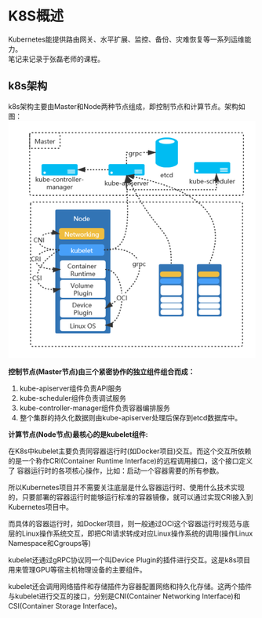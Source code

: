 # K8S概述

Kubernetes能提供路由网关、水平扩展、监控、备份、灾难恢复等一系列运维能力。  
笔记来记录于张磊老师的课程。  

## k8s架构

k8s架构主要由Master和Node两种节点组成，即控制节点和计算节点。架构如图：
![k8s架构图](/imgs/k8s/k8s-architecture.png)

**控制节点(Master节点)由三个紧密协作的独立组件组合而成：**

1. kube-apiserver组件负责API服务
2. kube-scheduler组件负责调试服务
3. kube-controller-manager组件负责容器编排服务
4. 整个集群的持久化数据则由kube-apiserver处理后保存到etcd数据库中。

**计算节点(Node节点)最核心的是kubelet组件:**

在K8s中kubelet主要负责同容器运行时(如Docker项目)交互。而这个交互所依赖的是一个称作CRI(Container Runtime Interface)的远程调用接口，这个接口定义了 容器运行时的各项核心操作，比如：启动一个容器需要的所有参数。

所以Kubernetes项目并不需要关注底层是什么容器运行时、使用什么技术实现的，只要部署的容器运行时能够运行标准的容器镜像，就可以通过实现CRI接入到Kubernetes项目中。

而具体的容器运行时，如Docker项目，则一般通过OCI这个容器运行时规范与底层的Linux操作系统交互，即把CRI请求转成对应Linux操作系统的调用(操作Linux Namespace和Cgroups等)

kubelet还通过gRPC协议同一个叫Device Plugin的插件进行交互。这是k8s项目用来管理GPU等宿主机物理设备的主要组件。

kubelet还会调用网络插件和存储插件为容器配置网络和持久化存储。这两个插件与kubelet进行交互的接口，分别是CNI(Container Networking Interface)和CSI(Container Storage Interface)。


